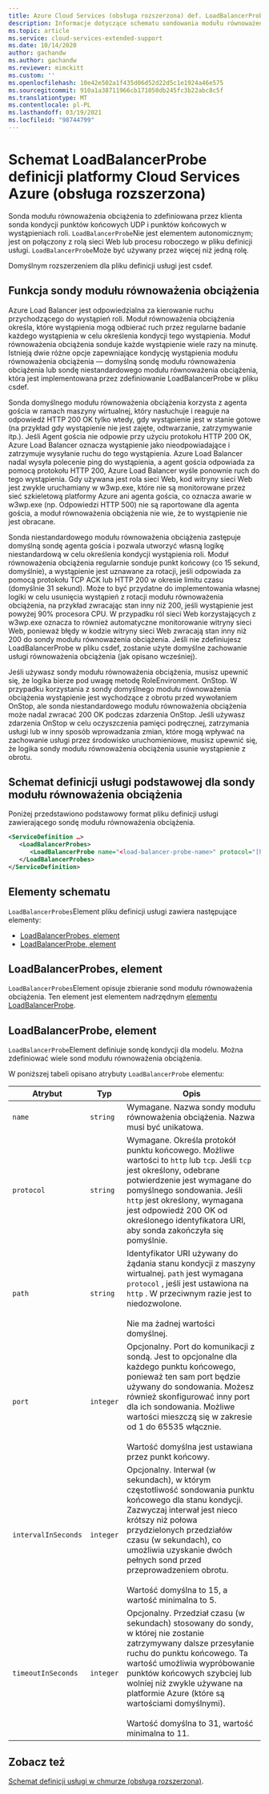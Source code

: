 ```yaml
---
title: Azure Cloud Services (obsługa rozszerzona) def. LoadBalancerProbe schemat | Microsoft Docs
description: Informacje dotyczące schematu sondowania modułu równoważenia obciążenia dla Cloud Services (obsługa rozszerzona)
ms.topic: article
ms.service: cloud-services-extended-support
ms.date: 10/14/2020
author: gachandw
ms.author: gachandw
ms.reviewer: mimckitt
ms.custom: ''
ms.openlocfilehash: 10e42e502a1f435d06d52d22d5c1e1924a46e575
ms.sourcegitcommit: 910a1a38711966cb171050db245fc3b22abc8c5f
ms.translationtype: MT
ms.contentlocale: pl-PL
ms.lasthandoff: 03/19/2021
ms.locfileid: "98744799"
---
```

# <a name="azure-cloud-services-extended-support-definition-loadbalancerprobe-schema"></a>Schemat LoadBalancerProbe definicji platformy Cloud Services Azure (obsługa rozszerzona)

Sonda modułu równoważenia obciążenia to zdefiniowana przez klienta sonda kondycji punktów końcowych UDP i punktów końcowych w wystąpieniach roli. `LoadBalancerProbe`Nie jest elementem autonomicznym; jest on połączony z rolą sieci Web lub procesu roboczego w pliku definicji usługi. `LoadBalancerProbe`Może być używany przez więcej niż jedną rolę.

Domyślnym rozszerzeniem dla pliku definicji usługi jest csdef.

## <a name="the-function-of-a-load-balancer-probe"></a>Funkcja sondy modułu równoważenia obciążenia
Azure Load Balancer jest odpowiedzialna za kierowanie ruchu przychodzącego do wystąpień roli. Moduł równoważenia obciążenia określa, które wystąpienia mogą odbierać ruch przez regularne badanie każdego wystąpienia w celu określenia kondycji tego wystąpienia. Moduł równoważenia obciążenia sonduje każde wystąpienie wiele razy na minutę. Istnieją dwie różne opcje zapewniające kondycję wystąpienia modułu równoważenia obciążenia — domyślną sondę modułu równoważenia obciążenia lub sondę niestandardowego modułu równoważenia obciążenia, która jest implementowana przez zdefiniowanie LoadBalancerProbe w pliku csdef.

Sonda domyślnego modułu równoważenia obciążenia korzysta z agenta gościa w ramach maszyny wirtualnej, który nasłuchuje i reaguje na odpowiedź HTTP 200 OK tylko wtedy, gdy wystąpienie jest w stanie gotowe (na przykład gdy wystąpienie nie jest zajęte, odtwarzanie, zatrzymywanie itp.). Jeśli Agent gościa nie odpowie przy użyciu protokołu HTTP 200 OK, Azure Load Balancer oznacza wystąpienie jako nieodpowiadające i zatrzymuje wysyłanie ruchu do tego wystąpienia. Azure Load Balancer nadal wysyła polecenie ping do wystąpienia, a agent gościa odpowiada za pomocą protokołu HTTP 200, Azure Load Balancer wyśle ponownie ruch do tego wystąpienia. Gdy używana jest rola sieci Web, kod witryny sieci Web jest zwykle uruchamiany w w3wp.exe, które nie są monitorowane przez sieć szkieletową platformy Azure ani agenta gościa, co oznacza awarie w w3wp.exe (np. Odpowiedzi HTTP 500) nie są raportowane dla agenta gościa, a moduł równoważenia obciążenia nie wie, że to wystąpienie nie jest obracane.

Sonda niestandardowego modułu równoważenia obciążenia zastępuje domyślną sondę agenta gościa i pozwala utworzyć własną logikę niestandardową w celu określenia kondycji wystąpienia roli. Moduł równoważenia obciążenia regularnie sonduje punkt końcowy (co 15 sekund, domyślnie), a wystąpienie jest uznawane za rotacji, jeśli odpowiada za pomocą protokołu TCP ACK lub HTTP 200 w okresie limitu czasu (domyślnie 31 sekund). Może to być przydatne do implementowania własnej logiki w celu usunięcia wystąpień z rotacji modułu równoważenia obciążenia, na przykład zwracając stan inny niż 200, jeśli wystąpienie jest powyżej 90% procesora CPU. W przypadku ról sieci Web korzystających z w3wp.exe oznacza to również automatyczne monitorowanie witryny sieci Web, ponieważ błędy w kodzie witryny sieci Web zwracają stan inny niż 200 do sondy modułu równoważenia obciążenia. Jeśli nie zdefiniujesz LoadBalancerProbe w pliku csdef, zostanie użyte domyślne zachowanie usługi równoważenia obciążenia (jak opisano wcześniej).

Jeśli używasz sondy modułu równoważenia obciążenia, musisz upewnić się, że logika bierze pod uwagę metodę RoleEnvironment. OnStop. W przypadku korzystania z sondy domyślnego modułu równoważenia obciążenia wystąpienie jest wychodzące z obrotu przed wywołaniem OnStop, ale sonda niestandardowego modułu równoważenia obciążenia może nadal zwracać 200 OK podczas zdarzenia OnStop. Jeśli używasz zdarzenia OnStop w celu oczyszczenia pamięci podręcznej, zatrzymania usługi lub w inny sposób wprowadzania zmian, które mogą wpływać na zachowanie usługi przez środowisko uruchomieniowe, musisz upewnić się, że logika sondy modułu równoważenia obciążenia usunie wystąpienie z obrotu.

## <a name="basic-service-definition-schema-for-a-load-balancer-probe"></a>Schemat definicji usługi podstawowej dla sondy modułu równoważenia obciążenia
 Poniżej przedstawiono podstawowy format pliku definicji usługi zawierającego sondę modułu równoważenia obciążenia.

```xml
<ServiceDefinition …>
   <LoadBalancerProbes>
      <LoadBalancerProbe name="<load-balancer-probe-name>" protocol="[http|tcp]" path="<uri-for-checking-health-status-of-vm>" port="<port-number>" intervalInSeconds="<interval-in-seconds>" timeoutInSeconds="<timeout-in-seconds>"/>
   </LoadBalancerProbes>
</ServiceDefinition>
```

## <a name="schema-elements"></a>Elementy schematu
`LoadBalancerProbes`Element pliku definicji usługi zawiera następujące elementy:

- [LoadBalancerProbes, element](#LoadBalancerProbes)
- [LoadBalancerProbe, element](#LoadBalancerProbe)

##  <a name="loadbalancerprobes-element"></a><a name="LoadBalancerProbes"></a> LoadBalancerProbes, element
`LoadBalancerProbes`Element opisuje zbieranie sond modułu równoważenia obciążenia. Ten element jest elementem nadrzędnym [elementu LoadBalancerProbe](#LoadBalancerProbe). 

##  <a name="loadbalancerprobe-element"></a><a name="LoadBalancerProbe"></a> LoadBalancerProbe, element
`LoadBalancerProbe`Element definiuje sondę kondycji dla modelu. Można zdefiniować wiele sond modułu równoważenia obciążenia. 

W poniższej tabeli opisano atrybuty `LoadBalancerProbe` elementu:

|Atrybut|Typ|Opis|
| ------------------- | -------- | -----------------|
| `name`              | `string` | Wymagane. Nazwa sondy modułu równoważenia obciążenia. Nazwa musi być unikatowa.|
| `protocol`          | `string` | Wymagane. Określa protokół punktu końcowego. Możliwe wartości to `http` lub `tcp`. Jeśli `tcp` jest określony, odebrane potwierdzenie jest wymagane do pomyślnego sondowania. Jeśli `http` jest określony, wymagana jest odpowiedź 200 OK od określonego identyfikatora URI, aby sonda zakończyła się pomyślnie.|
| `path`              | `string` | Identyfikator URI używany do żądania stanu kondycji z maszyny wirtualnej. `path` jest wymagana `protocol` , jeśli jest ustawiona na `http` . W przeciwnym razie jest to niedozwolone.<br /><br /> Nie ma żadnej wartości domyślnej.|
| `port`              | `integer` | Opcjonalny. Port do komunikacji z sondą. Jest to opcjonalne dla każdego punktu końcowego, ponieważ ten sam port będzie używany do sondowania. Możesz również skonfigurować inny port dla ich sondowania. Możliwe wartości mieszczą się w zakresie od 1 do 65535 włącznie.<br /><br /> Wartość domyślna jest ustawiana przez punkt końcowy.|
| `intervalInSeconds` | `integer` | Opcjonalny. Interwał (w sekundach), w którym częstotliwość sondowania punktu końcowego dla stanu kondycji. Zazwyczaj interwał jest nieco krótszy niż połowa przydzielonych przedziałów czasu (w sekundach), co umożliwia uzyskanie dwóch pełnych sond przed przeprowadzeniem obrotu.<br /><br /> Wartość domyślna to 15, a wartość minimalna to 5.|
| `timeoutInSeconds`  | `integer` | Opcjonalny. Przedział czasu (w sekundach) stosowany do sondy, w której nie zostanie zatrzymywany dalsze przesyłanie ruchu do punktu końcowego. Ta wartość umożliwia wypróbowanie punktów końcowych szybciej lub wolniej niż zwykle używane na platformie Azure (które są wartościami domyślnymi).<br /><br /> Wartość domyślna to 31, wartość minimalna to 11.|

## <a name="see-also"></a>Zobacz też
[Schemat definicji usługi w chmurze (obsługa rozszerzona)](schema-csdef-file.md).